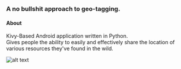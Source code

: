 ### A no bullshit approach to geo-tagging.
#### About
Kivy-Based Android application written in Python.\
Gives people the ability to easily and effectively share the location of
various resources they've found in the wild. 

![alt text](resources/showcase_gif.gif)
